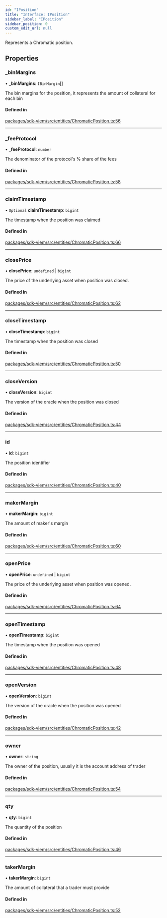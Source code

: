 ```yaml
---
id: "IPosition"
title: "Interface: IPosition"
sidebar_label: "IPosition"
sidebar_position: 0
custom_edit_url: null
---
```


Represents a Chromatic position.

## Properties

### \_binMargins

• **\_binMargins**: `IBinMargin`[]

The bin margins for the position, it represents the amount of collateral for each bin

#### Defined in

[packages/sdk-viem/src/entities/ChromaticPosition.ts:56](https://github.com/chromatic-protocol/sdk/blob/9a97bd0/packages/sdk-viem/src/entities/ChromaticPosition.ts#L56)

___

### \_feeProtocol

• **\_feeProtocol**: `number`

The denominator of the protocol's % share of the fees

#### Defined in

[packages/sdk-viem/src/entities/ChromaticPosition.ts:58](https://github.com/chromatic-protocol/sdk/blob/9a97bd0/packages/sdk-viem/src/entities/ChromaticPosition.ts#L58)

___

### claimTimestamp

• `Optional` **claimTimestamp**: `bigint`

The timestamp when the position was claimed

#### Defined in

[packages/sdk-viem/src/entities/ChromaticPosition.ts:66](https://github.com/chromatic-protocol/sdk/blob/9a97bd0/packages/sdk-viem/src/entities/ChromaticPosition.ts#L66)

___

### closePrice

• **closePrice**: `undefined` \| `bigint`

The price of the underlying asset when position was closed.

#### Defined in

[packages/sdk-viem/src/entities/ChromaticPosition.ts:62](https://github.com/chromatic-protocol/sdk/blob/9a97bd0/packages/sdk-viem/src/entities/ChromaticPosition.ts#L62)

___

### closeTimestamp

• **closeTimestamp**: `bigint`

The timestamp when the position was closed

#### Defined in

[packages/sdk-viem/src/entities/ChromaticPosition.ts:50](https://github.com/chromatic-protocol/sdk/blob/9a97bd0/packages/sdk-viem/src/entities/ChromaticPosition.ts#L50)

___

### closeVersion

• **closeVersion**: `bigint`

The version of the oracle when the position was closed

#### Defined in

[packages/sdk-viem/src/entities/ChromaticPosition.ts:44](https://github.com/chromatic-protocol/sdk/blob/9a97bd0/packages/sdk-viem/src/entities/ChromaticPosition.ts#L44)

___

### id

• **id**: `bigint`

The position identifier

#### Defined in

[packages/sdk-viem/src/entities/ChromaticPosition.ts:40](https://github.com/chromatic-protocol/sdk/blob/9a97bd0/packages/sdk-viem/src/entities/ChromaticPosition.ts#L40)

___

### makerMargin

• **makerMargin**: `bigint`

The amount of maker's margin

#### Defined in

[packages/sdk-viem/src/entities/ChromaticPosition.ts:60](https://github.com/chromatic-protocol/sdk/blob/9a97bd0/packages/sdk-viem/src/entities/ChromaticPosition.ts#L60)

___

### openPrice

• **openPrice**: `undefined` \| `bigint`

The price of the underlying asset when position was opened.

#### Defined in

[packages/sdk-viem/src/entities/ChromaticPosition.ts:64](https://github.com/chromatic-protocol/sdk/blob/9a97bd0/packages/sdk-viem/src/entities/ChromaticPosition.ts#L64)

___

### openTimestamp

• **openTimestamp**: `bigint`

The timestamp when the position was opened

#### Defined in

[packages/sdk-viem/src/entities/ChromaticPosition.ts:48](https://github.com/chromatic-protocol/sdk/blob/9a97bd0/packages/sdk-viem/src/entities/ChromaticPosition.ts#L48)

___

### openVersion

• **openVersion**: `bigint`

The version of the oracle when the position was opened

#### Defined in

[packages/sdk-viem/src/entities/ChromaticPosition.ts:42](https://github.com/chromatic-protocol/sdk/blob/9a97bd0/packages/sdk-viem/src/entities/ChromaticPosition.ts#L42)

___

### owner

• **owner**: `string`

The owner of the position, usually it is the account address of trader

#### Defined in

[packages/sdk-viem/src/entities/ChromaticPosition.ts:54](https://github.com/chromatic-protocol/sdk/blob/9a97bd0/packages/sdk-viem/src/entities/ChromaticPosition.ts#L54)

___

### qty

• **qty**: `bigint`

The quantity of the position

#### Defined in

[packages/sdk-viem/src/entities/ChromaticPosition.ts:46](https://github.com/chromatic-protocol/sdk/blob/9a97bd0/packages/sdk-viem/src/entities/ChromaticPosition.ts#L46)

___

### takerMargin

• **takerMargin**: `bigint`

The amount of collateral that a trader must provide

#### Defined in

[packages/sdk-viem/src/entities/ChromaticPosition.ts:52](https://github.com/chromatic-protocol/sdk/blob/9a97bd0/packages/sdk-viem/src/entities/ChromaticPosition.ts#L52)
